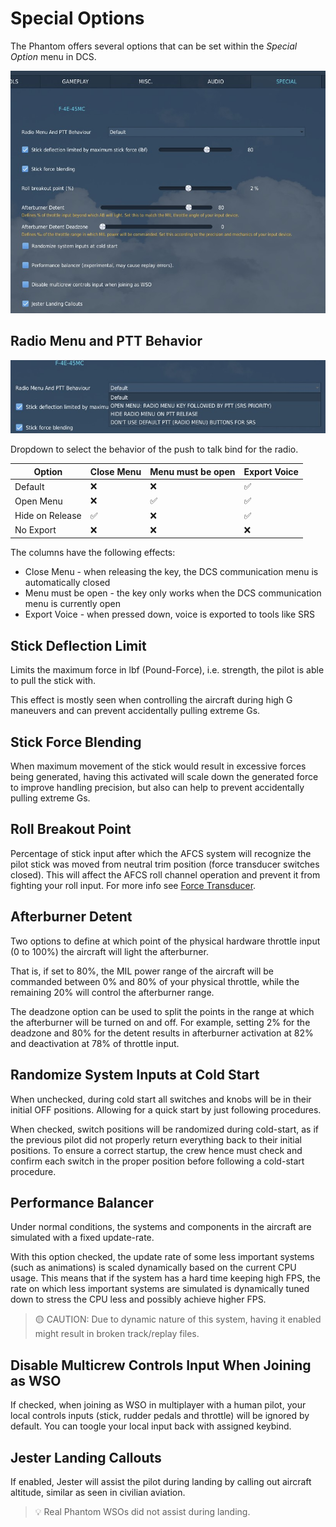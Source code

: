 # Special Options

The Phantom offers several options that can be set within the _Special Option_
menu in DCS.

![Special Option Menu](../img/special_options.jpg)

## Radio Menu and PTT Behavior

![Radio Menu](../img/special_options_radio_menu.jpg)

Dropdown to select the behavior of the push to talk bind for the radio.

| Option          | Close Menu | Menu must be open | Export Voice |
| --------------- | ---------- | ----------------- | ------------ |
| Default         | ❌         | ❌                | ✅           |
| Open Menu       | ❌         | ✅                | ✅           |
| Hide on Release | ✅         | ❌                | ✅           |
| No Export       | ❌         | ❌                | ❌           |

The columns have the following effects:

- Close Menu - when releasing the key, the DCS communication menu is
  automatically closed
- Menu must be open - the key only works when the DCS communication menu is
  currently open
- Export Voice - when pressed down, voice is exported to tools like SRS

## Stick Deflection Limit

Limits the maximum force in lbf (Pound-Force), i.e. strength, the pilot is able
to pull the stick with.

This effect is mostly seen when controlling the aircraft during high G maneuvers
and can prevent accidentally pulling extreme Gs.

## Stick Force Blending

When maximum movement of the stick would result in excessive forces being
generated, having this activated will scale down the generated force to improve
handling precision, but also can help to prevent accidentally pulling extreme
Gs.

## Roll Breakout Point

Percentage of stick input after which the AFCS system will recognize
the pilot stick was moved from neutral trim position
(force transducer switches closed). This
will affect the AFCS roll channel operation and prevent it from
fighting your roll input.
For more info see [Force Transducer](../systems/flight_controls_gear/flight_controls.md#force-transducer).

## Afterburner Detent

Two options to define at which point of the physical hardware throttle input (0
to 100%) the aircraft will light the afterburner.

That is, if set to 80%, the MIL power range of the aircraft will be commanded
between 0% and 80% of your physical throttle, while the remaining 20% will
control the afterburner range.

The deadzone option can be used to split the points in the range at which the
afterburner will be turned on and off. For example, setting 2% for the deadzone
and 80% for the detent results in afterburner activation at 82% and deactivation
at 78% of throttle input.

## Randomize System Inputs at Cold Start

When unchecked, during cold start all switches and knobs will be in their
initial OFF positions. Allowing for a quick start by just following procedures.

When checked, switch positions will be randomized during cold-start, as if the
previous pilot did not properly return everything back to their initial
positions. To ensure a correct startup, the crew hence must check and confirm
each switch in the proper position before following a cold-start procedure.

## Performance Balancer

Under normal conditions, the systems and components in the aircraft are
simulated with a fixed update-rate.

With this option checked, the update rate of some less important systems (such
as animations) is scaled dynamically based on the current CPU usage. This means
that if the system has a hard time keeping high FPS, the rate on which less
important systems are simulated is dynamically tuned down to stress the CPU less
and possibly achieve higher FPS.

> 🟡 CAUTION: Due to dynamic nature of this system, having it enabled might result in
> broken track/replay files.

## Disable Multicrew Controls Input When Joining as WSO

If checked, when joining as WSO in multiplayer with a human pilot, your local
controls inputs (stick, rudder pedals and throttle) will be ignored by default.
You can toogle your local input back with assigned keybind.

## Jester Landing Callouts

If enabled, Jester will assist the pilot during landing by calling out aircraft
altitude, similar as seen in civilian aviation.

> 💡 Real Phantom WSOs did not assist during landing.
